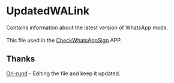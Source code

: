 # UpdatedWALink
Contains information about the latest version of WhatsApp mods. <br/><br/>
This file used in the [CheckWhatsAppSign](https://github.com/ZeANi-SHILIX/CheckWhatsAppSign) APP.
<br/>
## Thanks
[Ori-rund](http://github.com/ori-rund) - Editing the file and keep it updated.
